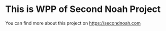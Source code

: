 # This is WPP of Second Noah Project
You can find more about this project on https://secondnoah.com
